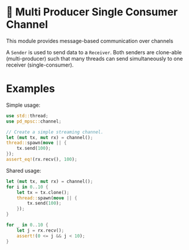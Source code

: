 # 🚌 Multi Producer Single Consumer Channel

This module provides message-based communication over channels

A `Sender` is used to send data to a `Receiver`. Both senders are clone-able (multi-producer) such that many threads can send simultaneously to one receiver (single-consumer).

# Examples

Simple usage:

```rust
use std::thread;
use pd_mpsc::channel;

// Create a simple streaming channel.
let (mut tx, mut rx) = channel();
thread::spawn(move || {
    tx.send(100);
});
assert_eq!(rx.recv(), 100);
```

Shared usage:

```rust
let (mut tx, mut rx) = channel();
for i in 0..10 {
    let tx = tx.clone();
    thread::spawn(move || {
        tx.send(100);
    });
}

for _ in 0..10 {
    let j = rx.recv();
    assert!(0 <= j && j < 10);
}
```
